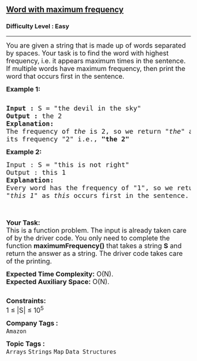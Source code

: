 <h2><a href="https://www.geeksforgeeks.org/problems/word-with-maximum-frequency0120/1?page=10&category=Arrays,Strings&difficulty=Easy&sortBy=accuracy">Word with maximum frequency</a></h2><h3>Difficulty Level : Easy</h3><hr><div class="problems_problem_content__Xm_eO"><p><span style="font-size: 18px;">You are given a string that is made up of words separated by spaces. Your task is to find the word with highest frequency, i.e. it appears maximum times in the sentence. If multiple words have maximum frequency, then print the word that occurs first in the sentence.</span></p>
<p><span style="font-size: 18px;"><strong>Example 1:</strong></span><br>&nbsp;</p>
<pre><span style="font-size: 18px;"><strong>Input :</strong> S = "the devil in the sky"
<strong>Output :</strong> the 2
<strong>Explanation:
</strong>The frequency of <em>the</em> is 2, so we return "<em>the"</em> and
its frequency "2" i.e., <strong>"the 2" 
</strong></span></pre>
<p><span style="font-size: 18px;"><strong>Example 2:</strong></span></p>
<pre><span style="font-size: 18px;">Input : S = "this is not right"
Output : this 1
<strong>Explanation:
</strong>Every word has the frequency of "1", so we return 
"<em>this 1" </em>as <em>this </em>occurs first in the sentence. 


</span></pre>
<p><span style="font-size: 18px;"><strong>Your Task:</strong><br>This is a function problem. The input is already taken care of by the driver code. You only need to complete the function <strong>maximumFrequency()</strong> that takes a string <strong>S</strong>&nbsp;and return the answer as a string. The driver code takes care of the printing.</span></p>
<p><span style="font-size: 18px;"><strong>Expected Time Complexity:</strong>&nbsp;O(N).<br><strong>Expected Auxiliary Space:</strong>&nbsp;O(N).</span></p>
<p><br><span style="font-size: 18px;"><strong>Constraints:</strong><br>1 ≤ |S| ≤ 10<sup>5</sup></span></p></div><p><span style=font-size:18px><strong>Company Tags : </strong><br><code>Amazon</code>&nbsp;<br><p><span style=font-size:18px><strong>Topic Tags : </strong><br><code>Arrays</code>&nbsp;<code>Strings</code>&nbsp;<code>Map</code>&nbsp;<code>Data Structures</code>&nbsp;
